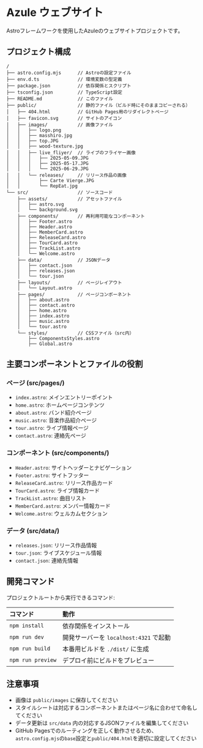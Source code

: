 # Azule ウェブサイト

Astroフレームワークを使用したAzuleのウェブサイトプロジェクトです。

## プロジェクト構成

```
/
├── astro.config.mjs      // Astroの設定ファイル
├── env.d.ts              // 環境変数の型定義
├── package.json          // 依存関係とスクリプト
├── tsconfig.json         // TypeScript設定
├── README.md             // このファイル
├── public/               // 静的ファイル（ビルド時にそのままコピーされる）
│   ├── 404.html          // GitHub Pages用のリダイレクトページ
│   ├── favicon.svg       // サイトのアイコン
│   ├── images/           // 画像ファイル
│   │   ├── logo.png
│   │   ├── masshiro.jpg
│   │   ├── top.JPG
│   │   ├── wood-texture.jpg
│   │   ├── live_fliyer/  // ライブのフライヤー画像
│   │   │   ├── 2025-05-09.JPG
│   │   │   ├── 2025-05-17.JPG
│   │   │   └── 2025-06-29.JPG
│   │   └── releases/     // リリース作品の画像
│   │       ├── Carte Vierge.JPG
│   │       └── RepEat.jpg
└── src/                  // ソースコード
    ├── assets/           // アセットファイル
    │   ├── astro.svg
    │   └── background.svg
    ├── components/       // 再利用可能なコンポーネント
    │   ├── Footer.astro
    │   ├── Header.astro
    │   ├── MemberCard.astro
    │   ├── ReleaseCard.astro
    │   ├── TourCard.astro
    │   ├── TrackList.astro
    │   └── Welcome.astro
    ├── data/             // JSONデータ
    │   ├── contact.json
    │   ├── releases.json
    │   └── tour.json
    ├── layouts/          // ページレイアウト
    │   └── Layout.astro
    ├── pages/            // ページコンポーネント
    │   ├── about.astro
    │   ├── contact.astro
    │   ├── home.astro
    │   ├── index.astro
    │   ├── music.astro
    │   └── tour.astro
    └── styles/           // CSSファイル（src内）
        ├── ComponentsStyles.astro
        ├── Global.astro
```

## 主要コンポーネントとファイルの役割

### ページ (src/pages/)
- `index.astro`: メインエントリーポイント
- `home.astro`: ホームページコンテンツ
- `about.astro`: バンド紹介ページ
- `music.astro`: 音楽作品紹介ページ
- `tour.astro`: ライブ情報ページ
- `contact.astro`: 連絡先ページ

### コンポーネント (src/components/)
- `Header.astro`: サイトヘッダーとナビゲーション
- `Footer.astro`: サイトフッター
- `ReleaseCard.astro`: リリース作品カード
- `TourCard.astro`: ライブ情報カード
- `TrackList.astro`: 曲目リスト
- `MemberCard.astro`: メンバー情報カード
- `Welcome.astro`: ウェルカムセクション

### データ (src/data/)
- `releases.json`: リリース作品情報
- `tour.json`: ライブスケジュール情報
- `contact.json`: 連絡先情報

## 開発コマンド

プロジェクトルートから実行できるコマンド:

| コマンド             | 動作                                     |
| :------------------ | :--------------------------------------- |
| `npm install`       | 依存関係をインストール                     |
| `npm run dev`       | 開発サーバーを `localhost:4321` で起動     |
| `npm run build`     | 本番用ビルドを `./dist/` に生成           |
| `npm run preview`   | デプロイ前にビルドをプレビュー             |

## 注意事項
- 画像は `public/images` に保存してください
- スタイルシートは対応するコンポーネントまたはページ名に合わせて命名してください
- データ更新は `src/data` 内の対応するJSONファイルを編集してください
- GitHub Pagesでのルーティングを正しく動作させるため、`astro.config.mjs`の`base`設定と`public/404.html`を適切に設定してください